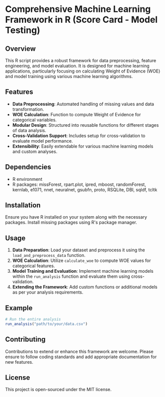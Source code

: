 # Comprehensive Machine Learning Framework in R (Score Card - Model Testing)

## Overview
This R script provides a robust framework for data preprocessing, feature engineering, and model evaluation. It is designed for machine learning applications, particularly focusing on calculating Weight of Evidence (WOE) and model training using various machine learning algorithms.

## Features
- **Data Preprocessing**: Automated handling of missing values and data transformation.
- **WOE Calculation**: Function to compute Weight of Evidence for categorical variables.
- **Modular Design**: Structured into reusable functions for different stages of data analysis.
- **Cross-Validation Support**: Includes setup for cross-validation to evaluate model performance.
- **Extensibility**: Easily extendable for various machine learning models and custom analyses.

## Dependencies
- R environment
- R packages: missForest, rpart.plot, ipred, mboost, randomForest, kernlab, e1071, nnet, neuralnet, gsubfn, proto, RSQLite, DBI, sqldf, tcltk

## Installation
Ensure you have R installed on your system along with the necessary packages. Install missing packages using R's package manager.

## Usage
1. **Data Preparation**: Load your dataset and preprocess it using the `load_and_preprocess_data` function.
2. **WOE Calculation**: Utilize `calculate_woe` to compute WOE values for categorical features.
3. **Model Training and Evaluation**: Implement machine learning models within the `run_analysis` function and evaluate them using cross-validation.
4. **Extending the Framework**: Add custom functions or additional models as per your analysis requirements.

## Example
```r
# Run the entire analysis
run_analysis("path/to/your/data.csv")
```

## Contributing
Contributions to extend or enhance this framework are welcome. Please ensure to follow coding standards and add appropriate documentation for new features.

## License
This project is open-sourced under the MIT license.
